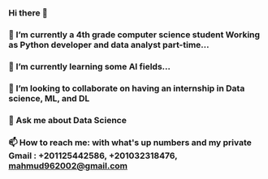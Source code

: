 ### Hi there 👋
### 🔭 I’m currently a 4th grade computer science student Working as Python developer and data analyst part-time...
### 🌱 I’m currently learning  some AI fields...
### 👯 I’m looking to collaborate on having an internship in Data science, ML, and DL
### 💬 Ask me about Data Science 
### 📫 How to reach me: with what's up numbers and my private Gmail : +201125442586, +201032318476, mahmud962002@gmail.com 
<!--
**mahmoudwahman006/mahmoudwahman006** is a ✨ _special_ ✨ repository because its `README.md` (this file) appears on your GitHub profile.

Here are some ideas to get you started:

- 🔭 I’m currently a 3rd grade computer science student ...
- 🌱 I’m currently learning ML, DL, NLP and computer vision...
- 👯 I’m looking to collaborate on having an internship as Data science and ML
- 🤔 I’m looking for help with NLP
- 💬 Ask me about Data science 
- 📫 How to reach me: with what's up number: +201125442586
-->
